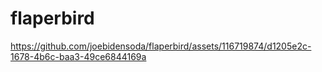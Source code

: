 # flaperbird

https://github.com/joebidensoda/flaperbird/assets/116719874/d1205e2c-1678-4b6c-baa3-49ce6844169a

